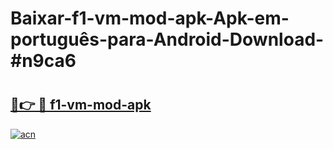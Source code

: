 # Baixar-f1-vm-mod-apk-Apk-em-português​-para-Android-Download-#n9ca6

# <h2><a href="https://ainizakaria.my?title=f1-vm-mod-apk&ref=24M">🔗👉 🔴 f1-vm-mod-apk</a></h2>

[![acn](https://github.com/user-attachments/assets/0f9c940e-d8b0-45ae-aac7-cd30a18b3e1c)](https://ainizakaria.my?title=f1-vm-mod-apk&ref=24M)

